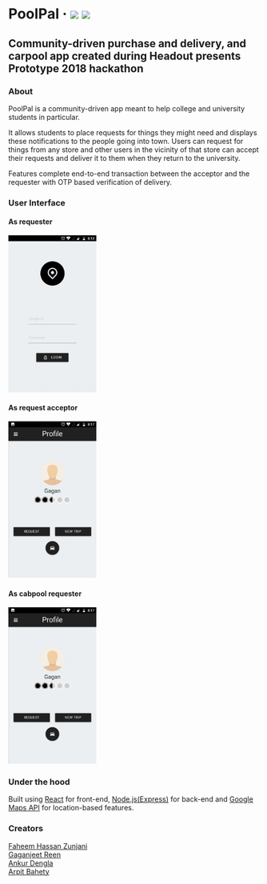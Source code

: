 # PoolPal   &middot;  ![](https://img.shields.io/npm/v/npm.svg) ![](https://img.shields.io/node/v/@stdlib/stdlib/latest.svg?registry_uri=https%3A%2F%2Fregistry.npmjs.com)
## Community-driven purchase and delivery, and carpool app created during Headout presents Prototype 2018 hackathon

### About
PoolPal is a community-driven app meant to help college and university students in particular.   

It allows students to place requests for things they might need and displays these notifications to the people going into town. Users can request for things from any store and other users in the vicinity of that store can accept their requests and deliver it to them when they return to the university.  

Features complete end-to-end transaction between the acceptor and the requester with OTP based verification of delivery.

### User Interface
#### As requester
<img src="./GIFs/requester.gif" width=35% height=35%/>

#### As request acceptor
<img src="./GIFs/acceptor.gif" width=35% height=35%/>

#### As cabpool requester
<img src="./GIFs/cabpool.gif" width=35% height=35%/>

### Under the hood
Built using [React](https://reactjs.org/) for front-end, [Node.js(Express)](https://expressjs.com/) for back-end and [Google Maps API](https://developers.google.com/maps/documentation/javascript/tutorial) for location-based features.

### Creators
[Faheem Hassan Zunjani](https://github.com/faheemzunjani)  
[Gaganjeet Reen](https://github.com/piano-man)  
[Ankur Dengla](https://github.com/ankurdengla1996)  
[Arpit Bahety](https://github.com/ArpitRF/)  
